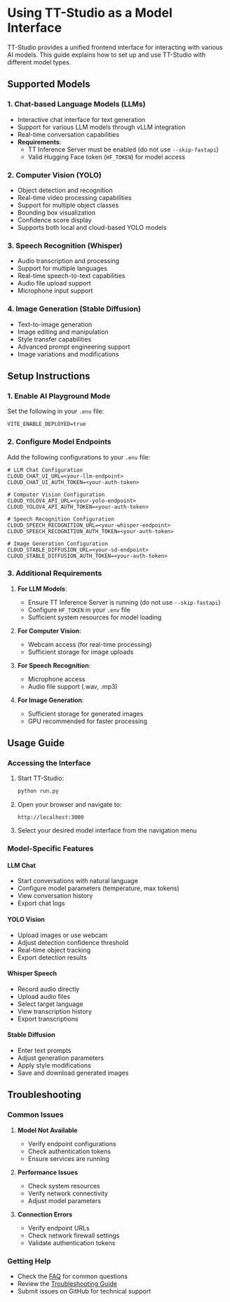 # Using TT-Studio as a Model Interface

TT-Studio provides a unified frontend interface for interacting with various AI models. This guide explains how to set up and use TT-Studio with different model types.

## Supported Models

### 1. Chat-based Language Models (LLMs)
- Interactive chat interface for text generation
- Support for various LLM models through vLLM integration
- Real-time conversation capabilities
- **Requirements**: 
  - TT Inference Server must be enabled (do not use `--skip-fastapi`)
  - Valid Hugging Face token (`HF_TOKEN`) for model access

### 2. Computer Vision (YOLO)
- Object detection and recognition
- Real-time video processing capabilities
- Support for multiple object classes
- Bounding box visualization
- Confidence score display
- Supports both local and cloud-based YOLO models

### 3. Speech Recognition (Whisper)
- Audio transcription and processing
- Support for multiple languages
- Real-time speech-to-text capabilities
- Audio file upload support
- Microphone input support

### 4. Image Generation (Stable Diffusion)
- Text-to-image generation
- Image editing and manipulation
- Style transfer capabilities
- Advanced prompt engineering support
- Image variations and modifications

## Setup Instructions

### 1. Enable AI Playground Mode

Set the following in your `.env` file:
```env
VITE_ENABLE_DEPLOYED=true
```

### 2. Configure Model Endpoints

Add the following configurations to your `.env` file:

```env
# LLM Chat Configuration
CLOUD_CHAT_UI_URL=<your-llm-endpoint>
CLOUD_CHAT_UI_AUTH_TOKEN=<your-auth-token>

# Computer Vision Configuration
CLOUD_YOLOV4_API_URL=<your-yolo-endpoint>
CLOUD_YOLOV4_API_AUTH_TOKEN=<your-auth-token>

# Speech Recognition Configuration
CLOUD_SPEECH_RECOGNITION_URL=<your-whisper-endpoint>
CLOUD_SPEECH_RECOGNITION_AUTH_TOKEN=<your-auth-token>

# Image Generation Configuration
CLOUD_STABLE_DIFFUSION_URL=<your-sd-endpoint>
CLOUD_STABLE_DIFFUSION_AUTH_TOKEN=<your-auth-token>
```

### 3. Additional Requirements

1. **For LLM Models**:
   - Ensure TT Inference Server is running (do not use `--skip-fastapi`)
   - Configure `HF_TOKEN` in your `.env` file
   - Sufficient system resources for model loading

2. **For Computer Vision**:
   - Webcam access (for real-time processing)
   - Sufficient storage for image uploads

3. **For Speech Recognition**:
   - Microphone access
   - Audio file support (.wav, .mp3)

4. **For Image Generation**:
   - Sufficient storage for generated images
   - GPU recommended for faster processing

## Usage Guide

### Accessing the Interface

1. Start TT-Studio:
   ```bash
   python run.py
   ```

2. Open your browser and navigate to:
   ```
   http://localhost:3000
   ```

3. Select your desired model interface from the navigation menu

### Model-Specific Features

#### LLM Chat
- Start conversations with natural language
- Configure model parameters (temperature, max tokens)
- View conversation history
- Export chat logs

#### YOLO Vision
- Upload images or use webcam
- Adjust detection confidence threshold
- Real-time object tracking
- Export detection results

#### Whisper Speech
- Record audio directly
- Upload audio files
- Select target language
- View transcription history
- Export transcriptions

#### Stable Diffusion
- Enter text prompts
- Adjust generation parameters
- Apply style modifications
- Save and download generated images

## Troubleshooting

### Common Issues

1. **Model Not Available**
   - Verify endpoint configurations
   - Check authentication tokens
   - Ensure services are running

2. **Performance Issues**
   - Check system resources
   - Verify network connectivity
   - Adjust model parameters

3. **Connection Errors**
   - Verify endpoint URLs
   - Check network firewall settings
   - Validate authentication tokens

### Getting Help

- Check the [FAQ](FAQ.md) for common questions
- Review the [Troubleshooting Guide](development.md#troubleshooting)
- Submit issues on GitHub for technical support
